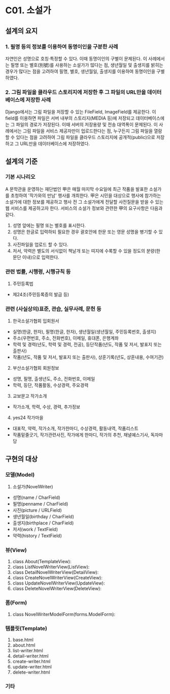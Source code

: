 # C01. 소설가
## 설계의 요지
### 1. 필명 등의 정보를 이용하여 동명이인을 구분한 사례
자연인은 성명으로 호칭·특정할 수 있다. 이때 동명이인의 구별이 문제된다. 이 사례에서는 필명 또는 별호(別號)를 사용하는 소설가가 많다는 점, 생년월일 및 출생지를 밝히는 경우가 많다는 점을 고려하여 필명, 별호, 생년월일, 출생지를 이용하여 동명이인을 구별하였다.

### 2. 그림 파일을 클라우드 스토리지에 저장한 후 그 파일의 URL만을 데이터베이스에 저장한 사례
Django에서는 그림 파일을 저장할 수 있는 FileField, ImageField를 제공한다. 이 field를 이용하면 파일은 서버 내부의 스토리지(MEDIA 등)에 저장되고 데이터베이스에는 그 파일의 경로가 저장된다. 이때 서버의 저장용량 및 전송 대역폭이 문제된다. 이 사례에서는 그림 파일을 서비스 제공자만이 업로드한다는 점, 누구든지 그림 파일을 열람할 수 있다는 점을 고려하여 그림 파일을 클라우드 스토리지에 공개적(public)으로 저장하고 그 URL만을 데이터베이스에 저장하였다.

## 설계의 기준
### 기본 시나리오
A 문학관을 운영하는 재단법인 甲은 매월 마지막 수요일에 최근 작품을 발표한 소설가를 초청하여 '작가와의 만남' 행사를 개최한다. 甲은 시민을 대상으로 행사에 참가하는 소설가에 대한 정보를 제공하고 행사 전 그 소설가에게 전달할 사전질문을 받을 수 있는 웹 서비스를 제공하고자 한다. 서비스의 소설가 정보와 관련한 甲의 요구사항은 다음과 같다.
1. 성명 앞에는 필명 또는 별호를 표시한다.
2. 성명은 한글로 입력하되 필요한 경우 괄호안에 한문 또는 영문 성명을 병기할 수 있다.
3. 사진파일을 업로드 할 수 있다.
4. 저서, 약력은 별도의 서식없이 책날개 또는 띠지에 수록할 수 있을 정도의 분량(한 문단 이내)으로 입력한다.

### 관련 법률, 시행령, 시행규칙 등
1. 주민등록법
* 제24조(주민등록증의 발급 등)

### 관련 (사실상의)표준, 관습, 실무사례, 문헌 등
1. 한국소설가협회 입회원서
* 실명(한글, 한자), 필명(한글, 한자), 생년월일(생년월일, 주민등록번호, 출생지)
* 주소(우편번호, 주소, 전화번호), 이메일, 휴대폰, 은행계좌
* 학력 및 경력(년도, 학력 및 경력, 전공), 등단작품(년도, 작품 및 저서, 발표지 또는 출판사)
* 작품(년도, 작품 및 저서, 발표지 또는 출판사), 상훈기록(년도, 상훈내용, 수여기관)

2. 부산소설가협회 회원정보
* 성명, 필명, 출생년도, 주소, 전화번호, 이메일
* 학력, 등단, 작품활동, 수상경력, 주요경력

3. 교보문고 작가소개
* 작가소개, 학력, 수상, 경력, 추가정보

4. yes24 작가마을
* 대표작, 약력, 작가소개, 작가한마디, 수상경력, 활동내역, 작품리스트
* 작품밑줄긋기, 작가관련사진, 작가에게 한마디, 작가의 추천, 채녈예스기사, 독자마당

## 구현의 대상
### 모델(Model)
1. 소설가(NovelWriter)
* 성명(name / CharField)
* 필명(penname / CharField)
* 사진(picture / URLField)
* 생년월일(birthday / CharField)
* 출생지(birthplace / CharField)
* 저서(work / TextField)
* 약력(history / TextField)

### 뷰(View)
1. class About(TemplateView):
2. class ListNovelWriterView(ListView):
3. class DetailNovelWriterView(DetailView):
4. class CreateNovelWriterView(CreateView):
5. class UpdateNovelWriterView(UpdateView):
6. class DeleteNovelWriterView(DeleteView):

### 폼(Form)
1. class NovelWriterModelForm(forms.ModelForm):

### 템플릿(Template)
1. base.html
2. about.html
3. list-writer.html
4. detail-writer.html
5. create-writer.html
6. update-writer.html
7. delete-writer.html

### 기타
